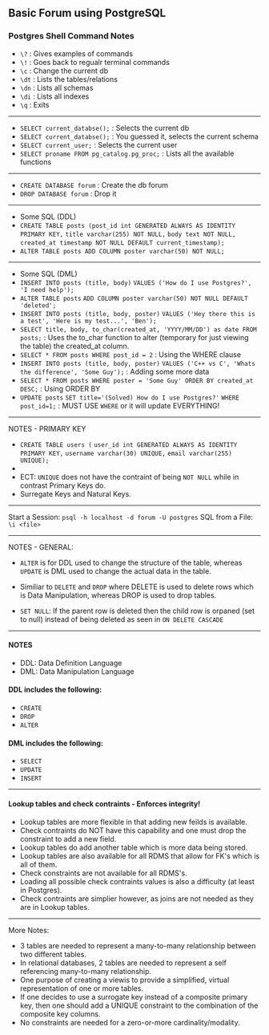 ## Basic Forum using PostgreSQL

### Postgres Shell Command Notes

- `\?` : Gives examples of commands
- `\!` : Goes back to regualr terminal commands
- `\c` : Change the current db
- `\dt` : Lists the tables/relations
- `\dn` : Lists all schemas
- `\di` : Lists all indexes
- `\q` : Exits

---

- `SELECT current_databse();` : Selects the current db
- `SELECT current_databse();` : You guessed it, selects the current schema
- `SELECT current_user;` : Selects the current user
- `SELECT proname FROM pg_catalog.pg_proc;` : Lists all the available functions

---

- `CREATE DATABASE forum` : Create the db forum
- `DROP DATABASE forum` : Drop it

---

- Some SQL (DDL)
- `CREATE TABLE posts (post_id int GENERATED ALWAYS AS IDENTITY PRIMARY KEY,`
  `title varchar(255) NOT NULL,`
  `body text NOT NULL,`
  `created_at timestamp NOT NULL DEFAULT current_timestamp);`
- `ALTER TABLE posts ADD COLUMN poster varchar(50) NOT NULL;`

---

- Some SQL (DML)
- `INSERT INTO posts (title, body)`
  `VALUES ('How do I use Postgres?', 'I need help');`
- `ALTER TABLE posts`
  `ADD COLUMN poster varchar(50) NOT NULL DEFAULT 'deleted';`
- `INSERT INTO posts (title, body, poster)`
  `VALUES ('Hey there this is a test', 'Here is my test...', 'Ben');`
- `SELECT title, body, to_char(created_at, 'YYYY/MM/DD') as date FROM posts;`
  : Uses the to_char function to alter (temporary for just viewing the table) the created_at column.
- `SELECT * FROM posts WHERE post_id = 2`
  : Using the WHERE clause
- `INSERT INTO posts (title, body, poster)`
  `VALUES ('C++ vs C', 'Whats the difference', 'Some Guy');`
  : Adding some more data
- `SELECT * FROM posts WHERE poster = 'Some Guy' ORDER BY created_at DESC;`
  : Using ORDER BY
- `UPDATE posts`
  `SET title='(Solved) How do I use Postgres?'`
  `WHERE post_id=1;` : MUST USE `WHERE` or it will update EVERYTHING!

---

NOTES - PRIMARY KEY

- `CREATE TABLE users (`
  `user_id int GENERATED ALWAYS AS IDENTITY PRIMARY KEY,`
  `username varchar(30) UNIQUE,`
  `email varchar(255) UNIQUE);`
-
- ECT: `UNIQUE` does not have the contraint of being `NOT NULL` while in contrast Primary Keys do.
- Surregate Keys and Natural Keys.

---

Start a Session: `psql -h localhost -d forum -U postgres`
SQL from a File: `\i <file>`

---

NOTES - GENERAL:

- `ALTER` is for DDL used to change the structure of the table, whereas `UPDATE` is DML used to change the actual data in the table.
- Similiar to `DELETE` and `DROP` where DELETE is used to delete rows which is Data Manipulation, whereas DROP is used to drop tables.

- `SET NULL`: If the parent row is deleted then the child row is orpaned (set to null) instead of being deleted as seen in `ON DELETE CASCADE`

---

#### NOTES

- DDL: Data Definition Language 
- DML: Data Manipulation Language 

#### DDL includes the following:
- `CREATE`
- `DROP`
- `ALTER`

#### DML includes the following:
- `SELECT`
- `UPDATE`
- `INSERT`

---

#### Lookup tables and check contraints - Enforces integrity!
- Lookup tables are more flexible in that adding new feilds is available.
- Check contraints do NOT have this capability and one must drop the constraint to add a new field.
- Lookup tables do add another table which is more data being stored.
- Lookup tables are also available for all RDMS that allow for FK's which is all of them.
- Check constraints are not available for all RDMS's.
- Loading all possible check contraints values is also a difficulty (at least in Postgres).
- Check contraints are simplier however, as joins are not needed as they are in Lookup tables.

---
More Notes: 
- 3 tables are needed to represent a many-to-many relationship between two different tables.
- In relational databases, 2 tables are needed to represent a self referencing many-to-many relationship.
- One purpose of creating a viewis to provide a simplified, virtual representation of one or more tables.
- If one decides to use a surrogate key instead of a composite primary key, then one should add a UNIQUE constraint to the combination of the composite key columns.
- No constraints are needed for a zero-or-more cardinality/modality.